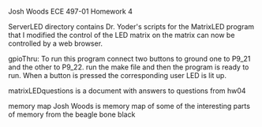 Josh Woods 
ECE 497-01
Homework  4

ServerLED directory contains Dr. Yoder's scripts for the MatrixLED program 
that I modified the control of the LED matrix on the matrix can now be 
controlled by a web browser. 
 
 
 gpioThru:  To run this program connect two buttons to ground one to P9_21 and 
            the other to P9_22. run the make file and then the program is ready
            to run. When a button is pressed the corresponding user LED is lit 
            up.
            
matrixLEDquestions is a document with answers to questions from hw04

memory map Josh Woods is memory map of some of the interesting parts of 
memory from the beagle bone black

